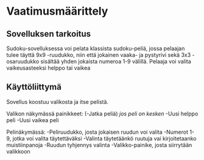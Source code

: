 # Vaatimusmäärittely

## Sovelluksen tarkoitus

Sudoku-sovelluksessa voi pelata klassista sudoku-peliä, jossa pelaajan tulee täyttä 9x9 -ruudukko, niin että jokainen vaaka- ja pystyrivi sekä 3x3 -osaruudukko
sisältää yhden jokaista numeroa 1-9 välillä. Pelaaja voi valita vaikeusasteeksi helppo tai vaikea

## Käyttöliittymä

Sovellus koostuu valikosta ja itse pelistä.

Valikon näkymässä painikkeet:
(-Jatka peliä) *jos peli on kesken*
-Uusi helppo peli
-Uusi vaikea peli

Pelinäkymässä:
-Peliruudukko, josta jokaisen ruudun voi valita
-Numerot 1-9, jotka voi valita täytettäväksi
-Valinta täytetäänkö ruutuja vai kirjoitetaanko muistiinpanoja
-Ruudun tyhjennys valinta
-Valikko-painike, josta siirrytään valikkoon
